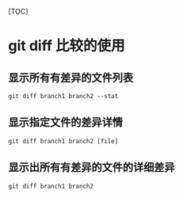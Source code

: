 [TOC]
# git diff 比较的使用

## 显示所有有差异的文件列表
```shell
git diff branch1 branch2 --stat
```

## 显示指定文件的差异详情
```shell
git diff branch1 branch2 [file]
```

## 显示出所有有差异的文件的详细差异
```shell
git diff branch1 branch2
```
